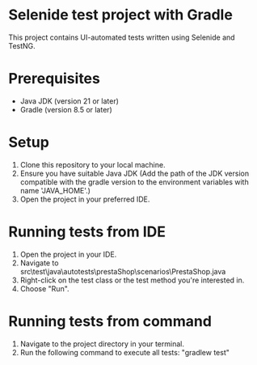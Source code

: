# Selenide test project with Gradle

This project contains UI-automated tests written using Selenide and TestNG.

# Prerequisites

- Java JDK (version 21 or later)
- Gradle (version 8.5 or later)

# Setup

1. Clone this repository to your local machine.
2. Ensure you have suitable Java JDK (Add the path of the JDK version compatible with the gradle version to the environment variables with name 'JAVA_HOME'.)
3. Open the project in your preferred IDE.

# Running tests from IDE

1. Open the project in your IDE.
2. Navigate to src\test\java\autotests\prestaShop\scenarios\PrestaShop.java
3. Right-click on the test class or the test method you're interested in.
4. Choose "Run".

# Running tests from command

1. Navigate to the project directory in your terminal.
2. Run the following command to execute all tests:
"gradlew test"

